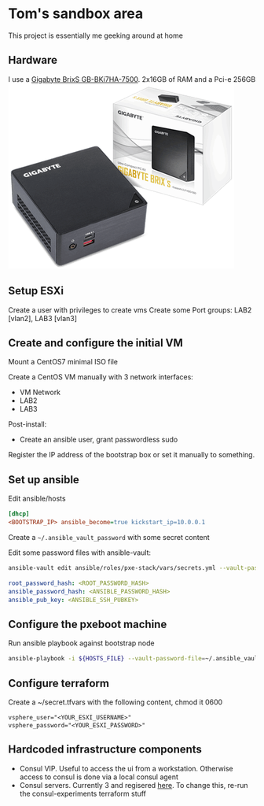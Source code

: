 # Tom's sandbox area

This project is essentially me geeking around at home

## Hardware

I use a [Gigabyte BrixS GB-BKi7HA-7500](https://www.gigabyte.com/Mini-PcBarebone/GB-BKi7HA-7500-rev-10#ov). 2x16GB of RAM and a Pci-e 256GB 
![brix](doc/20160923104029_m.png)

## Setup ESXi 

Create a user with privileges to create vms
Create some Port groups: LAB2 [vlan2], LAB3 [vlan3]

## Create and configure the initial VM

Mount a CentOS7 minimal ISO file

Create a CentOS VM manually with 3 network interfaces:
 - VM Network
 - LAB2
 - LAB3

Post-install:

 - Create an ansible user, grant passwordless sudo

Register the IP address of the bootstrap box or set it manually to something. 

## Set up ansible

Edit ansible/hosts

```ini
[dhcp]
<BOOTSTRAP_IP> ansible_become=true kickstart_ip=10.0.0.1
```

Create a `~/.ansible_vault_password` with some secret content

Edit some password files with ansible-vault: 

```bash
ansible-vault edit ansible/roles/pxe-stack/vars/secrets.yml --vault-password-file=~/.ansible_vault_password
```

```yaml
root_password_hash: <ROOT_PASSWORD_HASH>
ansible_password_hash: <ANSIBLE_PASSWORD_HASH>
ansible_pub_key: <ANSIBLE_SSH_PUBKEY>
```

## Configure the pxeboot machine

Run ansible playbook against bootstrap node

```bash
ansible-playbook -i ${HOSTS_FILE} --vault-password-file=~/.ansible_vault_password ansible/pxe-stack.yml $@
```

## Configure terraform

Create a ~/secret.tfvars with the following content, chmod it 0600
```
vsphere_user="<YOUR_ESXI_USERNAME>"
vsphere_password="<YOUR_ESXI_PASSWORD>"
```

## Hardcoded infrastructure components

 - Consul VIP. Useful to access the ui from a workstation. Otherwise access to consul is done via a local consul agent
 - Consul servers. Currently 3 and regisered [here](https://github.com/tomdymond/homelab/blob/master/terraform/source/vsphere-vm/_vars.tf#L14). To change this, re-run the consul-experiments terraform stuff



